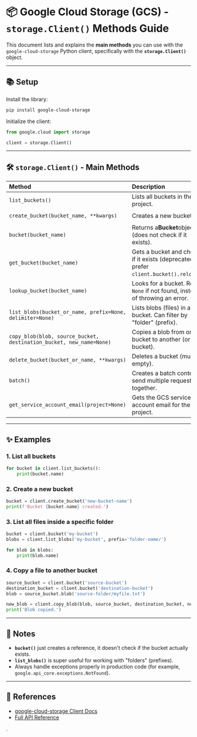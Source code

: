 # 📦 Google Cloud Storage (GCS) - `storage.Client()` Methods Guide

This document lists and explains the **main methods** you can use with the `google-cloud-storage` Python client, specifically with the **`storage.Client()`** object.

---

## 📚 Setup

Install the library:

```bash
pip install google-cloud-storage
```

Initialize the client:

```python
from google.cloud import storage

client = storage.Client()
```

---

## 🛠️ `storage.Client()` - Main Methods

| Method                                                                | Description                                                                              | Example                                                                     |
| :-------------------------------------------------------------------- | :--------------------------------------------------------------------------------------- | :-------------------------------------------------------------------------- |
| `list_buckets()`                                                    | Lists all buckets in the project.                                                        | `buckets = client.list_buckets()`                                         |
| `create_bucket(bucket_name, **kwargs)`                              | Creates a new bucket.                                                                    | `bucket = client.create_bucket('my-new-bucket')`                          |
| `bucket(bucket_name)`                                               | Returns a**Bucket**object (does not check if it exists).                           | `bucket = client.bucket('my-bucket')`                                     |
| `get_bucket(bucket_name)`                                           | Gets a bucket and checks if it exists (deprecated; prefer `client.bucket().reload()`). | `bucket = client.get_bucket('my-bucket')`                                 |
| `lookup_bucket(bucket_name)`                                        | Looks for a bucket. Returns `None` if not found, instead of throwing an error.         | `bucket = client.lookup_bucket('my-bucket')`                              |
| `list_blobs(bucket_or_name, prefix=None, delimiter=None)`           | Lists blobs (files) in a bucket. Can filter by "folder" (prefix).                        | `blobs = client.list_blobs('my-bucket', prefix='folder/')`                |
| `copy_blob(blob, source_bucket, destination_bucket, new_name=None)` | Copies a blob from one bucket to another (or same bucket).                               | `client.copy_blob(blob, source_bucket, dest_bucket, new_name='copy.txt')` |
| `delete_bucket(bucket_or_name, **kwargs)`                           | Deletes a bucket (must be empty).                                                        | `client.delete_bucket('my-empty-bucket')`                                 |
| `batch()`                                                           | Creates a batch context to send multiple requests together.                              | `with client.batch(): blob1.reload(); blob2.reload()`                     |
| `get_service_account_email(project=None)`                           | Gets the GCS service account email for the project.                                      | `email = client.get_service_account_email()`                              |

---

## ✨ Examples

### 1. List all buckets

```python
for bucket in client.list_buckets():
    print(bucket.name)
```

### 2. Create a new bucket

```python
bucket = client.create_bucket('new-bucket-name')
print(f'Bucket {bucket.name} created.')
```

### 3. List all files inside a specific folder

```python
bucket = client.bucket('my-bucket')
blobs = client.list_blobs('my-bucket', prefix='folder-name/')

for blob in blobs:
    print(blob.name)
```

### 4. Copy a file to another bucket

```python
source_bucket = client.bucket('source-bucket')
destination_bucket = client.bucket('destination-bucket')
blob = source_bucket.blob('source-folder/myfile.txt')

new_blob = client.copy_blob(blob, source_bucket, destination_bucket, new_name='destination-folder/myfile_copy.txt')
print('Blob copied.')
```

---

## 🧠 Notes

* **`bucket()`** just creates a reference, it doesn't check if the bucket actually exists.
* **`list_blobs()`** is super useful for working with "folders" (prefixes).
* Always handle exceptions properly in production code (for example, `google.api_core.exceptions.NotFound`).

---

## 📎 References

* [google-cloud-storage Client Docs](https://cloud.google.com/python/docs/reference/storage/latest/client)
* [Full API Reference](https://googleapis.dev/python/storage/latest/index.html)

.